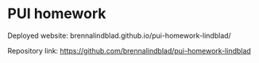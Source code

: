 # PUI homework

Deployed website: brennalindblad.github.io/pui-homework-lindblad/

Repository link: https://github.com/brennalindblad/pui-homework-lindblad